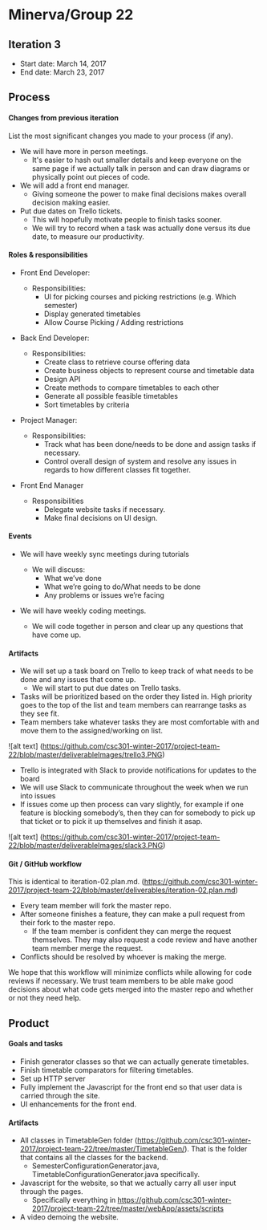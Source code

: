 # Minerva/Group 22


## Iteration 3

 * Start date: March 14, 2017
 * End date: March 23, 2017

## Process

#### Changes from previous iteration

List the most significant changes you made to your process (if any).

* We will have more in person meetings.
  * It's easier to hash out smaller details and keep everyone on the same page if we actually talk in person and can draw diagrams 
  or physically point out pieces of code. 
* We will add a front end manager.
  * Giving someone the power to make final decisions makes overall decision making easier.
* Put due dates on Trello tickets.
  * This will hopefully motivate people to finish tasks sooner.
  * We will try to record when a task was actually done versus its due date, to measure our productivity.
 

#### Roles & responsibilities

  * Front End Developer:
    * Responsibilities:
      * UI for picking courses and picking restrictions (e.g. Which semester)
      * Display generated timetables
      * Allow Course Picking / Adding restrictions

  * Back End Developer:
    * Responsibilities:
      * Create class to retrieve course offering data
      * Create business objects to represent course and timetable data
      * Design API
      * Create methods to compare timetables to each other
      * Generate all possible feasible timetables
      * Sort timetables by criteria

  * Project Manager:
    * Responsibilities:
      * Track what has been done/needs to be done and assign tasks if necessary.
      * Control overall design of system and resolve any issues in regards to how different classes fit together.
      
  * Front End Manager
    * Responsibilities
      * Delegate website tasks if necessary.
      * Make final decisions on UI design.


#### Events

* We will have weekly sync meetings during tutorials 
  * We will discuss:
    * What we’ve done
    * What we’re going to do/What needs to be done
    * Any problems or issues we’re facing
 
* We will have weekly coding meetings.
  * We will code together in person and clear up any questions that have come up.  

#### Artifacts

* We will set up a task board on Trello to keep track of what needs to be done and any issues that come up.
  * We will start to put due dates on Trello tasks.
* Tasks will be prioritized based on the order they listed in. High priority goes to the top of the list and team members can rearrange tasks as they see fit.
* Team members take whatever tasks they are most comfortable with and move them to the assigned/working on list.

![alt text] (https://github.com/csc301-winter-2017/project-team-22/blob/master/deliverableImages/trello3.PNG)
* Trello is integrated with Slack to provide notifications for updates to the board
* We will use Slack to communicate throughout the week when we run into issues
* If issues come up then process can vary slightly, for example if one feature is blocking somebody’s, then they can for somebody to pick up that ticket or to pick it up themselves and finish it asap.

![alt text] (https://github.com/csc301-winter-2017/project-team-22/blob/master/deliverableImages/slack3.PNG)

#### Git / GitHub workflow

This is identical to iteration-02.plan.md. (https://github.com/csc301-winter-2017/project-team-22/blob/master/deliverables/iteration-02.plan.md)

* Every team member will fork the master repo.
* After someone finishes a feature, they can make a pull request from their fork to the master repo.
  * If the team member is confident they can merge the request themselves. They may also request a code review and have another team member
 merge the request.
* Conflicts should be resolved by whoever is making the merge.

We hope that this workflow will minimize conflicts while allowing for code reviews if necessary. We trust team members to be able make good
decisions about what code gets merged into the master repo and whether or not they need help.


## Product

#### Goals and tasks

 * Finish generator classes so that we can actually generate timetables.
 * Finish timetable comparators for filtering timetables.
 * Set up HTTP server
 * Fully implement the Javascript for the front end so that user data is carried through the site.
 * UI enhancements for the front end.

#### Artifacts

 * All classes in TimetableGen folder (https://github.com/csc301-winter-2017/project-team-22/tree/master/TimetableGen/). That is the 
 folder that contains all the classes for the backend.
   * SemesterConfigurationGenerator.java, TimetableConfigurationGenerator.java specifically.
 * Javascript for the website, so that we actually carry all user input through the pages.
   * Specifically everything in https://github.com/csc301-winter-2017/project-team-22/tree/master/webApp/assets/scripts
 * A video demoing the website.
